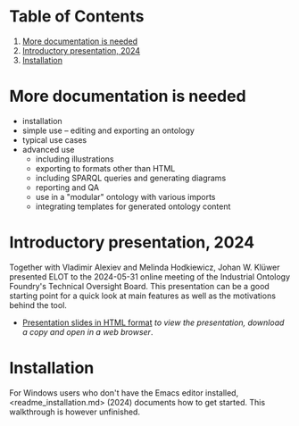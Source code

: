 
# Table of Contents

1.  [More documentation is needed](#orgbe5d538)
2.  [Introductory presentation, 2024](#org3682849)
3.  [Installation](#org3bbaeb1)



<a id="orgbe5d538"></a>

# More documentation is needed

-   installation
-   simple use &#x2013; editing and exporting an ontology
-   typical use cases
-   advanced use
    -   including illustrations
    -   exporting to formats other than HTML
    -   including SPARQL queries and generating diagrams
    -   reporting and QA
    -   use in a "modular" ontology with various imports
    -   integrating templates for generated ontology content


<a id="org3682849"></a>

# Introductory presentation, 2024

Together with Vladimir Alexiev and Melinda Hodkiewicz, Johan W. Klüwer presented ELOT to the 2024-05-31 online meeting of the Industrial Ontology Foundry's Technical Oversight Board.
This presentation can be a good starting point for a quick look at main features as well as the motivations behind the tool.

-   [Presentation slides in HTML format](20240525T181908--elot-presented-to-iof-tob__elot_emacs_iof.html) *to view the presentation, download a copy and open in a web browser*.


<a id="org3bbaeb1"></a>

# Installation

For Windows users who don't have the Emacs editor installed, <readme_installation.md> (2024) documents how to get started. This walkthrough is however unfinished.

